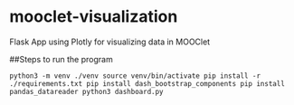 # mooclet-visualization
Flask App using Plotly for visualizing data in MOOClet


##Steps to run the program

`
python3 -m venv ./venv
source venv/bin/activate
pip install -r ./requirements.txt
pip install dash_bootstrap_components
pip install pandas_datareader
python3 dashboard.py
`
